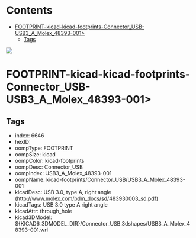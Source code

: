 



Contents
========

* [FOOTPRINT-kicad-kicad-footprints-Connector_USB-USB3_A_Molex_48393-001>](#footprint-kicad-kicad-footprints-connector_usb-usb3_a_molex_48393-001)
	* [Tags](#tags)
  
![][im]
# FOOTPRINT-kicad-kicad-footprints-Connector_USB-USB3_A_Molex_48393-001>

## Tags

- index: 6646
- hexID: 
- oompType: FOOTPRINT
- oompSize: kicad
- oompColor: kicad-footprints
- oompDesc: Connector_USB
- oompIndex: USB3_A_Molex_48393-001
- oompName: kicad-footprints/Connector_USB/USB3_A_Molex_48393-001
- kicadDesc: USB 3.0, type A, right angle (http://www.molex.com/pdm_docs/sd/483930003_sd.pdf)
- kicadTags: USB 3.0 type A right angle
- kicadAttr: through_hole
- kicad3DModel: ${KICAD6_3DMODEL_DIR}/Connector_USB.3dshapes/USB3_A_Molex_48393-001.wrl



[im]: image.png
